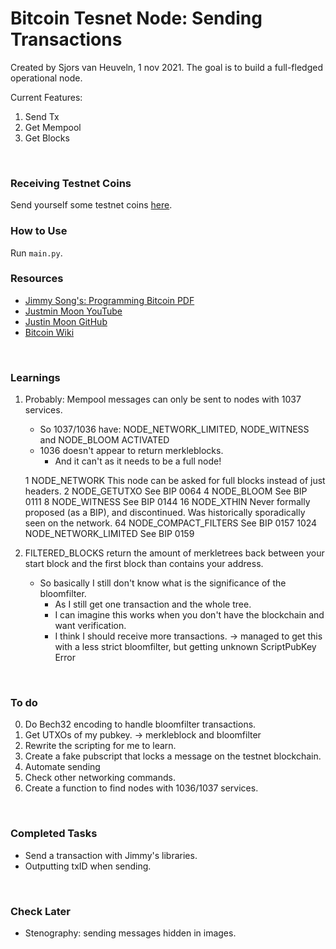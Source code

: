 # Bitcoin Tesnet Node: Sending Transactions #
Created by Sjors van Heuveln, 1 nov 2021.
The goal is to build a full-fledged operational node.

Current Features:
1. Send Tx
2. Get Mempool
3. Get Blocks
<br/>

### Receiving Testnet Coins ###
Send yourself some testnet coins [here](https://testnet-faucet.mempool.co/).
<br/>

### How to Use ###
Run `main.py`.
<br/>

### Resources ###
- [Jimmy Song's: Programming Bitcoin PDF](https://www.programming-book.com/python-programming123uo00es0429/)
- [Justmin Moon YouTube](https://www.youtube.com/watch?v=gMmWhiDSius&ab_channel=JustinMoon)
- [Justin Moon GitHub](https://github.com/justinmoon/)
- [Bitcoin Wiki](https://en.bitcoin.it/wiki/Protocol_documentation#tx)
<br/>

### Learnings ###
1. Probably: Mempool messages can only be sent to nodes with 1037 services.
      * So 1037/1036 have: NODE_NETWORK_LIMITED, NODE_WITNESS and NODE_BLOOM ACTIVATED
      * 1036 doesn't appear to return merkleblocks. 
          - And it can't as it needs to be a full node!
      
      1  NODE_NETWORK  This node can be asked for full blocks instead of just headers.
      2 NODE_GETUTXO  See BIP 0064
      4 NODE_BLOOM  See BIP 0111
      8 NODE_WITNESS  See BIP 0144
      16  NODE_XTHIN  Never formally proposed (as a BIP), and discontinued. Was historically sporadically seen on the network.
      64  NODE_COMPACT_FILTERS  See BIP 0157
      1024  NODE_NETWORK_LIMITED  See BIP 0159

2. FILTERED_BLOCKS return the amount of merkletrees back between your start block and the first block than contains your address.
     - So basically I still don't know what is the significance of the bloomfilter.
          * As I still get one transaction and the whole tree.
          * I can imagine this works when you don't have the blockchain and want verification.
          * I think I should receive more transactions.
               -> managed to get this with a less strict bloomfilter, but getting unknown ScriptPubKey Error

<br/>

### To do ###
0. Do Bech32 encoding to handle bloomfilter transactions.
1. Get UTXOs of my pubkey. -> merkleblock and bloomfilter
2. Rewrite the scripting for me to learn.
3. Create a fake pubscript that locks a message on the testnet blockchain.
4. Automate sending
5. Check other networking commands.
6. Create a function to find nodes with 1036/1037 services.

<br/>

### Completed Tasks ###
- Send a transaction with Jimmy's libraries.
- Outputting txID when sending.
<br/>

### Check Later ###
- Stenography: sending messages hidden in images.
<br/>